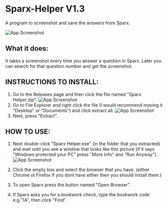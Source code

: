 # Sparx-Helper V1.3
A program to screenshot and save the answers from Sparx.


![App Screenshot](https://github.com/sKrible45/Sparx-Helper/blob/main/images/TheWindow.png)



## What it does:
It takes a screenshot every time you answer a question in Sparx.
Later you can search for that question number and get the screenshot.


## INSTRUCTIONS TO INSTALL:

1. Go to the Releases page and then click the file named "Sparx Helper.zip".
![App Screenshot](https://github.com/sKrible45/Sparx-Helper/blob/main/images/releases.png)
2. Go to File Explorer and right click the file (I would recommend moving it "Desktop" or "Documents") and click extract all.
![App Screenshot](https://github.com/sKrible45/Sparx-Helper/blob/main/images/ExtractFiles.png)
3. Next, press "Extract".

## HOW TO USE:
1. Next double-click "Sparx Helper.exe" (in the folder that you extracted) and wait until you see a window that looks like this picture (if it says "Windows protected your PC" press "More Info" and "Run Anyway").
![App Screenshot](https://github.com/sKrible45/Sparx-Helper/blob/main/images/TheWindow.png)
 
2. Click the empty box and select the browser that you have. (either Chrome ot Firefox if you dont have either then you should install them.)
2. To open Sparx press the button named "Open Browser".
3. If Sparx asks you for a bookwork check, type the bookwork code e.g."1A", then click "Find".

